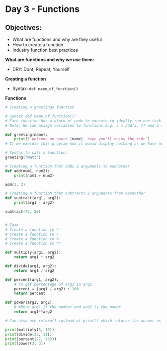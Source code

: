 # Day 3 - Functions
## Objectives:
- What are functions and why are they useful
- How to create a function
- Industry function best practices

**What are functions and why we use them:**
- DRY: Dont, Repeat, Yourself

**Creating a function**
- Syntax: `def name_of_function()`

**Functions**
```python
# Creating a greetings function

# Syntax def name_of_function():
# Each function has a block of code to execute to ideally run one task
# Note: We can assign variables to functions e.g. a = add(5, 7) and a = 12 forever more

def greeting(name):
    print(f"Welcome on board {name}, hope you'll enjoy the ride")
# If we execute this program now it would display nothing as we have not called this function

# Syntax to call a function:
greeting('Matt')

# Creating a function that adds 2 arguments to eachother
def add(num1, num2):
    print(num1 + num2)

add(1, 2)

# Creating a function that subtracts 2 arguments from eachother
def subtract(arg1, arg2):
    print(arg1 - arg2)

subtract(72, 50)


# Task
# Create a function to *
# Create a function to /
# Create a function to %
# Create a function to **

def multiply(arg1, arg2):
    return arg1 * arg2

def divide(arg1, arg2):
    return arg1 / arg2

def percent(arg1, arg2):
    # To get percentage of arg1 in arg2
    percent = (arg1 / arg2) * 100
    return percent

def power(arg1, arg2):
    # Where arg1 is the number and arg2 is the power
    return arg1**arg2

# Can also use return() instead of print() which returns the answer as a value to be used

print(multiply(5, 10))
print(divide(33, 11))
print(percent(27, 932))
print(power(3, 3))
```